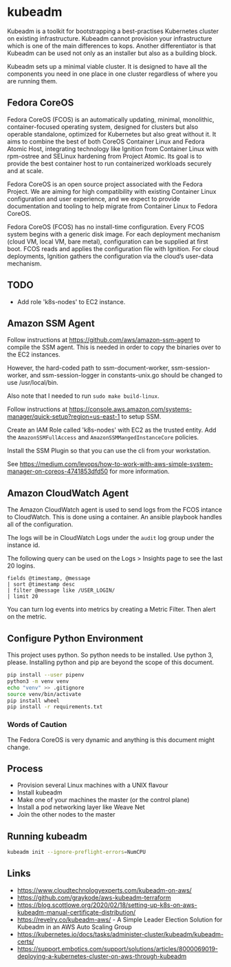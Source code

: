 # kubeadm

Kubeadm is a toolkit for bootstrapping a best-practises Kubernetes cluster on existing 
infrastructure. Kubeadm cannot provision your infrastructure which is one of the main 
differences to kops. Another differentiator is that Kubeadm can be used not only as 
an installer but also as a building block.

Kubeadm sets up a minimal viable cluster. It is designed to have all the components 
you need in one place in one cluster regardless of where you are running them.

## Fedora CoreOS

Fedora CoreOS (FCOS) is an automatically updating, minimal, monolithic, container-focused operating system, designed for clusters but also operable standalone, optimized for Kubernetes but also great without it. It aims to combine the best of both CoreOS Container Linux and Fedora Atomic Host, integrating technology like Ignition from Container Linux with rpm-ostree and SELinux hardening from Project Atomic. Its goal is to provide the best container host to run containerized workloads securely and at scale.

Fedora CoreOS is an open source project associated with the Fedora Project. We are aiming for high compatibility with existing Container Linux configuration and user experience, and we expect to provide documentation and tooling to help migrate from Container Linux to Fedora CoreOS.

Fedora CoreOS (FCOS) has no install-time configuration. Every FCOS system begins with a generic disk image. For each deployment mechanism (cloud VM, local VM, bare metal), configuration can be supplied at first boot. FCOS reads and applies the configuration file with Ignition. For cloud deployments, Ignition gathers the configuration via the cloud’s user-data mechanism.

## TODO

* Add role 'k8s-nodes' to EC2 instance.

## Amazon SSM Agent

Follow instructions at https://github.com/aws/amazon-ssm-agent to compile the SSM agent. This is needed in order to copy the binaries over to the EC2 instances.

However, the hard-coded path to ssm-document-worker, ssm-session-worker, and ssm-session-logger in constants-unix.go should be changed to use /usr/local/bin.

Also note that I needed to run `sudo make build-linux`.

Follow instructions at https://console.aws.amazon.com/systems-manager/quick-setup?region=us-east-1 to setup SSM. 

Create an IAM Role called 'k8s-nodes' with EC2 as the trusted entity. Add the `AmazonSSMFullAccess` and `AmazonSSMMangedInstanceCore` policies.

Install the SSM Plugin so that you can use the cli from your workstation.

See https://medium.com/levops/how-to-work-with-aws-simple-system-manager-on-coreos-4741853dfd50 for more information.

## Amazon CloudWatch Agent

The Amazon CloudWatch agent is used to send logs from the FCOS intance to CloudWatch. This is done using a container. An ansible playbook handles all of the configuration.

The logs will be in CloudWatch Logs under the `audit` log group under the instance id.

The following query can be used on the Logs > Insights page to see the last 20 logins.

```
fields @timestamp, @message
| sort @timestamp desc
| filter @message like /USER_LOGIN/
| limit 20
```

You can turn log events into metrics by creating a Metric Filter. Then alert on the metric.

## Configure Python Environment

This project uses python. So python needs to be installed. Use python 3, please. Installing python and pip are beyond the scope of this document.

```bash
pip install --user pipenv
python3 -m venv venv
echo "venv" >> .gitignore
source venv/bin/activate
pip install wheel
pip install -r requirements.txt
```


### Words of Caution

The Fedora CoreOS is very dynamic and anything is this document might change.

## Process

* Provision several Linux machines with a UNIX flavour
* Install kubeadm
* Make one of your machines the master (or the control plane)
* Install a pod networking layer like Weave Net
* Join the other nodes to the master

## Running kubeadm

```bash
kubeadm init --ignore-preflight-errors=NumCPU
```

## Links

* https://www.cloudtechnologyexperts.com/kubeadm-on-aws/
* https://github.com/graykode/aws-kubeadm-terraform
* https://blog.scottlowe.org/2020/02/18/setting-up-k8s-on-aws-kubeadm-manual-certificate-distribution/
* https://revelry.co/kubeadm-aws/ - A Simple Leader Election Solution for Kubeadm in an AWS Auto Scaling Group
* https://kubernetes.io/docs/tasks/administer-cluster/kubeadm/kubeadm-certs/
* https://support.embotics.com/support/solutions/articles/8000069019-deploying-a-kubernetes-cluster-on-aws-through-kubeadm


